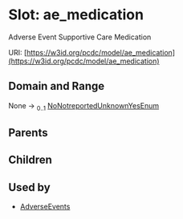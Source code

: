 
# Slot: ae_medication


Adverse Event Supportive Care Medication

URI: [https://w3id.org/pcdc/model/ae_medication](https://w3id.org/pcdc/model/ae_medication)


## Domain and Range

None &#8594;  <sub>0..1</sub> [NoNotreportedUnknownYesEnum](NoNotreportedUnknownYesEnum.md)

## Parents


## Children


## Used by

 * [AdverseEvents](AdverseEvents.md)
